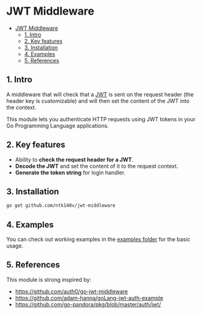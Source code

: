 # JWT Middleware

- [JWT Middleware](#jwt-middleware)
  - [1. Intro](#1-intro)
  - [2. Key features](#2-key-features)
  - [3. Installation](#3-installation)
  - [4. Examples](#4-examples)
  - [5. References](#5-references)

## 1. Intro

A middleware that will check that a [JWT](https://jwt.io) is sent on the request header (the header key is customizable) and will then set the content of the JWT into the context.

This module lets you authenticate HTTP requests using JWT tokens in your Go Programming Language applications.

## 2. Key features

- Ability to **check the request header for a JWT**.
- **Decode the JWT** and set the content of it to the request context.
- **Generate the token string** for login handler.

## 3. Installation

```bash
go get github.com/ntk148v/jwt-middleware
```

## 4. Examples

You can check out working examples in the [examples folder](./examples) for the basic usage.

## 5. References

This module is strong inspired by:

- https://github.com/auth0/go-jwt-middleware
- https://github.com/adam-hanna/goLang-jwt-auth-example
- https://github.com/go-pandora/pkg/blob/master/auth/jwt/
